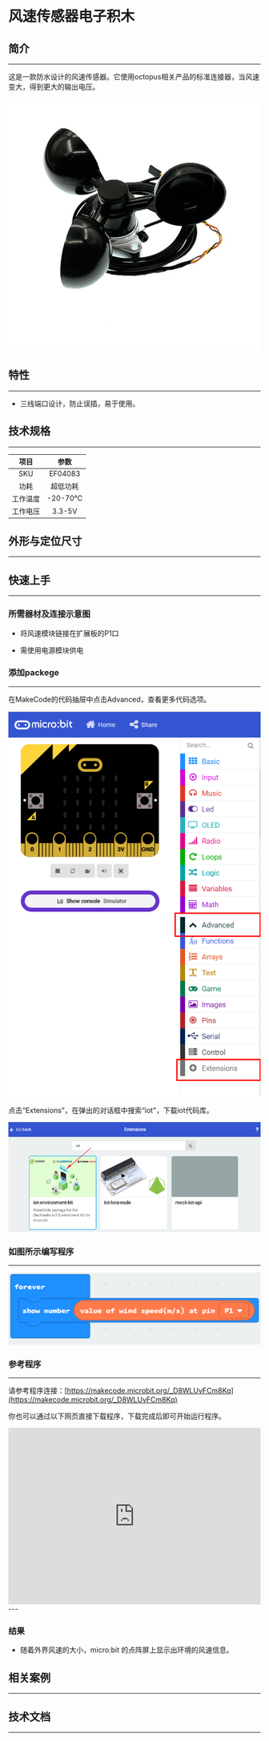# 风速传感器电子积木

## 简介
---
这是一款防水设计的风速传感器。它使用octopus相关产品的标准连接器，当风速变大，得到更大的输出电压。

 ![](./images/NsSeG42.jpg)

## 特性
---
- 三线端口设计，防止误插，易于使用。

## 技术规格
---

项目 | 参数 
:-: | :-: 
SKU|EF04083
功耗|超低功耗
工作温度|-20-70℃
工作电压|3.3-5V

## 外形与定位尺寸
---

## 快速上手
---

### 所需器材及连接示意图

- 将风速模块链接在扩展板的P1口

- 需使用电源模块供电
### 添加packege
---
在MakeCode的代码抽屉中点击Advanced，查看更多代码选项。

 ![](./images/smtcNoB.png)

点击“Extensions”，在弹出的对话框中搜索“iot"，下载iot代码库。

 ![](./images/nOQkv8h.png)

### 如图所示编写程序
---
  ![](./images/BhIkHwg.png)

### 参考程序
---
请参考程序连接：[https://makecode.microbit.org/_D8WLUvFCm8Kq](https://makecode.microbit.org/_D8WLUvFCm8Kq)

你也可以通过以下网页直接下载程序，下载完成后即可开始运行程序。

<div style="position:relative;height:0;padding-bottom:70%;overflow:hidden;"><iframe style="position:absolute;top:0;left:0;width:100%;height:100%;" src="https://makecode.microbit.org/#pub:_D8WLUvFCm8Kq" frameborder="0" sandbox="allow-popups allow-forms allow-scripts allow-same-origin"></iframe></div>  
---

### 结果
- 随着外界风速的大小，micro:bit 的点阵屏上显示出环境的风速信息。

## 相关案例
---

## 技术文档
---
